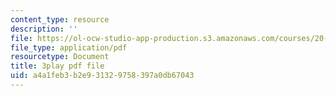 ```yaml
---
content_type: resource
description: ''
file: https://ol-ocw-studio-app-production.s3.amazonaws.com/courses/20-219-becoming-the-next-bill-nye-writing-and-hosting-the-educational-show-january-iap-2015/a4a1feb3b2e931329758397a0db67043_3HnHQXWIFd4.pdf
file_type: application/pdf
resourcetype: Document
title: 3play pdf file
uid: a4a1feb3-b2e9-3132-9758-397a0db67043
---
```

